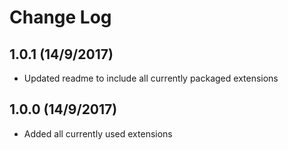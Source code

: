 # Change Log

## 1.0.1 (14/9/2017)
- Updated readme to include all currently packaged extensions
## 1.0.0 (14/9/2017)
- Added all currently used extensions
